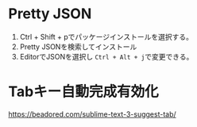# Pretty JSON
1. Ctrl + Shift + pでパッケージインストールを選択する。
2. Pretty JSONを検索してインストール
3. EditorでJSONを選択し `Ctrl + Alt + j`で変更できる。

# Tabキー自動完成有効化
https://beadored.com/sublime-text-3-suggest-tab/